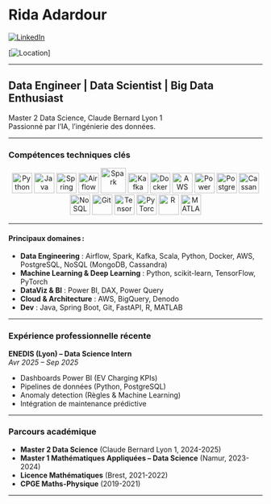 # Rida Adardour
[![LinkedIn](https://img.shields.io/badge/LinkedIn-blue?logo=linkedin)](https://www.linkedin.com/in/adardour-rida-695155225)

[![Location](https://img.shields.io/badge/Lyon-France-green?logo=france)]

---

##  Data Engineer | Data Scientist | Big Data Enthusiast

Master 2 Data Science, Claude Bernard Lyon 1  
Passionné par l’IA, l’ingénierie des données.

---

###  **Compétences techniques clés**

<p align="center">
  <!-- Python -->
  <img src="https://cdn.jsdelivr.net/gh/devicons/devicon/icons/python/python-original.svg" width="40" alt="Python"/>

  <!-- Java -->
  <img src="https://cdn.jsdelivr.net/gh/devicons/devicon/icons/java/java-original.svg" width="40" alt="Java"/>
  <!-- Spring Boot -->
  <img src="https://cdn.jsdelivr.net/gh/devicons/devicon/icons/spring/spring-original.svg" width="40" alt="Spring Boot"/>
  <!-- Apache Airflow -->
  <img src="https://cdn.jsdelivr.net/gh/devicons/devicon/icons/apacheairflow/apacheairflow-original.svg" width="40" alt="Airflow"/>
  <!-- Apache Spark (SVG direct car pas dans devicon) -->
  <img src="https://upload.wikimedia.org/wikipedia/commons/f/f3/Apache_Spark_logo.svg" width="50" alt="Spark"/>
  <!-- Apache Kafka -->
  <img src="https://cdn.jsdelivr.net/gh/devicons/devicon/icons/apachekafka/apachekafka-original.svg" width="40" alt="Kafka"/>
  <!-- Docker -->
  <img src="https://cdn.jsdelivr.net/gh/devicons/devicon/icons/docker/docker-original.svg" width="40" alt="Docker"/>
  
  <!-- AWS (SVG direct) -->
  <img src="https://cdn.jsdelivr.net/gh/simple-icons/simple-icons/icons/amazonaws.svg" width="40" alt="AWS"/>
  <!-- Power BI -->
  <img src="https://cdn.jsdelivr.net/gh/simple-icons/simple-icons/icons/powerbi.svg" width="40" alt="Power BI"/>
  <!-- PostgreSQL -->
  <img src="https://cdn.jsdelivr.net/gh/devicons/devicon/icons/postgresql/postgresql-original.svg" width="40" alt="PostgreSQL"/>
  <!-- Cassandra -->
  <img src="https://cdn.jsdelivr.net/gh/devicons/devicon/icons/cassandra/cassandra-original.svg" width="40" alt="Cassandra"/>
  <!-- NoSQL (MongoDB as icon) -->
  <img src="https://cdn.jsdelivr.net/gh/devicons/devicon/icons/mongodb/mongodb-original.svg" width="40" alt="NoSQL"/>
  <!-- Git -->
  <img src="https://cdn.jsdelivr.net/gh/devicons/devicon/icons/git/git-original.svg" width="40" alt="Git"/>
  <!-- TensorFlow -->
  <img src="https://cdn.jsdelivr.net/gh/devicons/devicon/icons/tensorflow/tensorflow-original.svg" width="40" alt="TensorFlow"/>
  <!-- PyTorch -->
  <img src="https://cdn.jsdelivr.net/gh/devicons/devicon/icons/pytorch/pytorch-original.svg" width="40" alt="PyTorch"/>
 
  <!-- R -->
  <img src="https://cdn.jsdelivr.net/gh/devicons/devicon/icons/r/r-original.svg" width="40" alt="R"/>
  <!-- MATLAB -->
  <img src="https://cdn.jsdelivr.net/gh/devicons/devicon/icons/matlab/matlab-original.svg" width="40" alt="MATLAB"/>
</p>

---


#### **Principaux domaines :**
- **Data Engineering** : Airflow, Spark, Kafka, Scala, Python, Docker, AWS, PostgreSQL, NoSQL (MongoDB, Cassandra)
- **Machine Learning & Deep Learning** : Python, scikit-learn, TensorFlow, PyTorch
- **DataViz & BI** : Power BI, DAX, Power Query
- **Cloud & Architecture** : AWS, BigQuery, Denodo
- **Dev** : Java, Spring Boot, Git, FastAPI, R, MATLAB

---

###  **Expérience professionnelle récente**

**ENEDIS (Lyon) – Data Science Intern**  
*Avr 2025 – Sep 2025*  
- Dashboards Power BI (EV Charging KPIs)
- Pipelines de données (Python, PostgreSQL)
- Anomaly detection (Règles & Machine Learning)
- Intégration de maintenance prédictive


---

###  **Parcours académique**

- **Master 2 Data Science** (Claude Bernard Lyon 1, 2024-2025)
- **Master 1 Mathématiques Appliquées – Data Science** (Namur, 2023-2024)
- **Licence Mathématiques** (Brest, 2021-2022)
- **CPGE Maths-Physique** (2019-2021)

---



